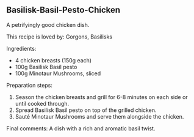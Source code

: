 ## Basilisk-Basil-Pesto-Chicken
A petrifyingly good chicken dish.

This recipe is loved by: Gorgons, Basilisks

Ingredients:

* 4 chicken breasts (150g each)
* 100g Basilisk Basil pesto
* 100g Minotaur Mushrooms, sliced

Preparation steps:

1. Season the chicken breasts and grill for 6-8 minutes on each side or until cooked through.
2. Spread Basilisk Basil pesto on top of the grilled chicken.
3. Sauté Minotaur Mushrooms and serve them alongside the chicken.

Final comments: A dish with a rich and aromatic basil twist.


